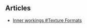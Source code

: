## Articles
* [Inner workings #Texture Formats](https://plantsvszombies.fandom.com/wiki/User_blog:1Zulu/Inner_workings#Texture_Formats)
